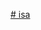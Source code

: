 [# isa](https://private-user-images.githubusercontent.com/51142100/483533761-218fd088-8618-40b5-bda1-173a31730476.jpeg?jwt=eyJ0eXAiOiJKV1QiLCJhbGciOiJIUzI1NiJ9.eyJpc3MiOiJnaXRodWIuY29tIiwiYXVkIjoicmF3LmdpdGh1YnVzZXJjb250ZW50LmNvbSIsImtleSI6ImtleTUiLCJleHAiOjE3NTY0NTY0NzMsIm5iZiI6MTc1NjQ1NjE3MywicGF0aCI6Ii81MTE0MjEwMC80ODM1MzM3NjEtMjE4ZmQwODgtODYxOC00MGI1LWJkYTEtMTczYTMxNzMwNDc2LmpwZWc_WC1BbXotQWxnb3JpdGhtPUFXUzQtSE1BQy1TSEEyNTYmWC1BbXotQ3JlZGVudGlhbD1BS0lBVkNPRFlMU0E1M1BRSzRaQSUyRjIwMjUwODI5JTJGdXMtZWFzdC0xJTJGczMlMkZhd3M0X3JlcXVlc3QmWC1BbXotRGF0ZT0yMDI1MDgyOVQwODI5MzNaJlgtQW16LUV4cGlyZXM9MzAwJlgtQW16LVNpZ25hdHVyZT1kOTY0MzQyYTA0NWNhMWRiY2ZlZTAxYjE5NGI2ZjY4ZWQ2YjY0ZTUzMTcyMmVjZDE3ODFhMWU5ODViNzFkMDJlJlgtQW16LVNpZ25lZEhlYWRlcnM9aG9zdCJ9.DxWjikhIupYXsfE8IoMuhDg4chfdArIOJue3zIQBKY4)
